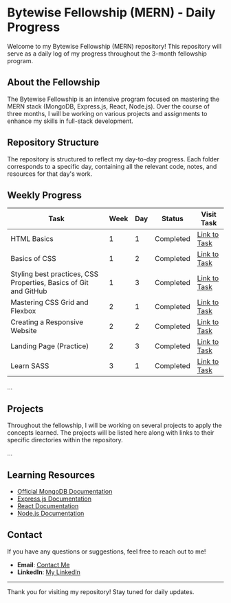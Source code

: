 # Bytewise Fellowship (MERN) - Daily Progress

Welcome to my Bytewise Fellowship (MERN) repository! This repository will serve as a daily log of my progress throughout the 3-month fellowship program.

## About the Fellowship

The Bytewise Fellowship is an intensive program focused on mastering the MERN stack (MongoDB, Express.js, React, Node.js). Over the course of three months, I will be working on various projects and assignments to enhance my skills in full-stack development.

## Repository Structure

The repository is structured to reflect my day-to-day progress. Each folder corresponds to a specific day, containing all the relevant code, notes, and resources for that day's work.

## Weekly Progress

| Task | Week | Day | Status | Visit Task |
|------|------|-----|--------|------------|
| HTML Basics | 1 | 1 | Completed | [Link to Task](./Day%201) |
| Basics of CSS | 1 | 2 | Completed | [Link to Task](./Day%202) |
| Styling best practices, CSS Properties, Basics of Git and GitHub | 1 | 3 | Completed | [Link to Task](./Day%203,4,5) |
| Mastering CSS Grid and Flexbox | 2 | 1 | Completed | [Link to Task](./Week%202%20Day%201) |
| Creating a Responsive Website | 2 | 2 | Completed | [Link to Task](./Week%202%20Day%202) |
| Landing Page (Practice) | 2 | 3 | Completed | [Link to Task](./Week%202%20Day%203) |
| Learn SASS| 3 | 1 | Completed | [Link to Task](./Week%203/Day%201) |

...

## Projects

Throughout the fellowship, I will be working on several projects to apply the concepts learned. The projects will be listed here along with links to their specific directories within the repository.

...

## Learning Resources

- [Official MongoDB Documentation](https://docs.mongodb.com/)
- [Express.js Documentation](https://expressjs.com/)
- [React Documentation](https://reactjs.org/docs/getting-started.html)
- [Node.js Documentation](https://nodejs.org/en/docs/)

## Contact

If you have any questions or suggestions, feel free to reach out to me!

- **Email**: [Contact Me](mailto:abdullahaubaid257foru@gmail.com)
- **LinkedIn**: [My LinkedIn](https://linkedin.com/in/muhammadabdullahubaid)

---

Thank you for visiting my repository! Stay tuned for daily updates.
